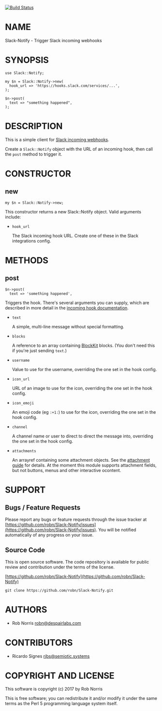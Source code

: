 [![Build Status](https://secure.travis-ci.org/robn/Slack-Notify.png)](http://travis-ci.org/robn/Slack-Notify)

# NAME

Slack-Notify - Trigger Slack incoming webhooks

# SYNOPSIS

    use Slack::Notify;

    my $n = Slack::Notify->new(
      hook_url => 'https://hooks.slack.com/services/...',
    );

    $n->post(
      text => "something happened",
    );

# DESCRIPTION

This is a simple client for [Slack incoming webhooks](https://api.slack.com/incoming-webhooks).

Create a `Slack::Notify` object with the URL of an incoming hook, then call
the `post` method to trigger it.

# CONSTRUCTOR

## new

    my $n = Slack::Notify->new;

This constructor returns a new Slack::Notify object. Valid arguments include:

- `hook_url`

    The Slack incoming hook URL. Create one of these in the Slack integrations config.

# METHODS

## post

    $n->post(
      text => 'something happened',

Triggers the hook. There's several arguments you can supply, which are
described in more detail in the
[incoming hook documentation](https://api.slack.com/incoming-webhooks).

- `text`

    A simple, multi-line message without special formatting.

- `blocks`

    A reference to an array containing
    [BlockKit](https://api.slack.com/reference/block-kit) blocks.  (You don't need
    this if you're just sending `text`.)

- `username`

    Value to use for the username, overriding the one set in the hook config.

- `icon_url`

    URL of an image to use for the icon, overriding the one set in the hook config.

- `icon_emoji`

    An emoji code (eg `:+1:`) to use for the icon, overriding the one set in the hook config.

- `channel`

    A channel name or user to direct to direct the message into, overriding the one set in the hook config.

- `attachments`

    An arrayref containing some attachment objects. See the
    [attachment guide](https://api.slack.com/docs/message-attachments) for details.
    At the moment this module supports attachment fields, but not buttons, menus
    and other interactive ocontent.

# SUPPORT

## Bugs / Feature Requests

Please report any bugs or feature requests through the issue tracker
at [https://github.com/robn/Slack-Notify/issues](https://github.com/robn/Slack-Notify/issues).
You will be notified automatically of any progress on your issue.

## Source Code

This is open source software. The code repository is available for
public review and contribution under the terms of the license.

[https://github.com/robn/Slack-Notify](https://github.com/robn/Slack-Notify)

    git clone https://github.com/robn/Slack-Notify.git

# AUTHORS

- Rob Norris <robn@despairlabs.com>

# CONTRIBUTORS

- Ricardo Signes <rjbs@semiotic.systems>

# COPYRIGHT AND LICENSE

This software is copyright (c) 2017 by Rob Norris

This is free software; you can redistribute it and/or modify it under
the same terms as the Perl 5 programming language system itself.
